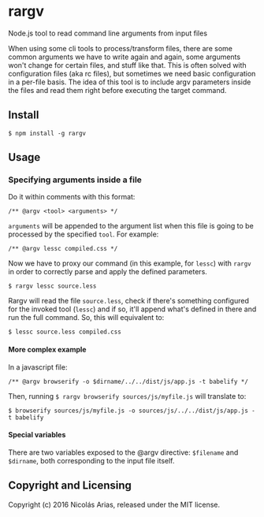 # rargv
Node.js tool to read command line arguments from input files

When using some cli tools to process/transform files, there are some common arguments we have to write again and again, some arguments won't change for certain files, and stuff like that.
This is often solved with configuration files (aka rc files), but sometimes we need basic configuration in a per-file basis.
The idea of this tool is to include argv parameters inside the files and read them right before executing the target command.

## Install
```
$ npm install -g rargv
```

## Usage

### Specifying arguments inside a file
Do it within comments with this format:
```
/** @argv <tool> <arguments> */
```
`arguments` will be appended to the argument list when this file is going to be processed by the specified `tool`.
For example:
```
/** @argv lessc compiled.css */
```

Now we have to proxy our command (in this example, for `lessc`) with `rargv` in order to correctly parse and apply the defined parameters.
```
$ rargv lessc source.less
```
Rargv will read the file `source.less`, check if there's something configured for the invoked tool (`lessc`) and if so, it'll append what's defined in there and run the full command. So, this will equivalent to:
```
$ lessc source.less compiled.css
```

#### More complex example
In a javascript file:
```
/** @argv browserify -o $dirname/../../dist/js/app.js -t babelify */
```
Then, running `$ rargv browserify sources/js/myfile.js` will translate to:
```
$ browserify sources/js/myfile.js -o sources/js/../../dist/js/app.js -t babelify
```

#### Special variables
There are two variables exposed to the @argv directive: `$filename` and `$dirname`, both corresponding to the input file itself.

## Copyright and Licensing

Copyright (c) 2016 Nicolás Arias, released under the MIT license.

